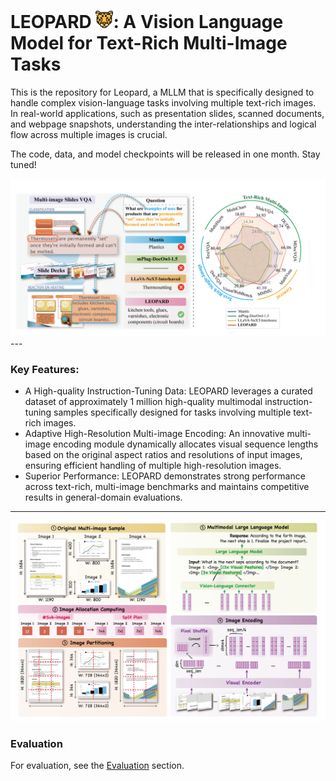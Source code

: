 # LEOPARD <img src="figures/leopard.png" alt="" width="28" height="28">: A Vision Language Model for Text-Rich Multi-Image Tasks

This is the repository for Leopard, a MLLM that is specifically designed to handle complex vision-language tasks involving multiple text-rich images. In real-world applications, such as presentation slides, scanned documents, and webpage snapshots, understanding the inter-relationships and logical flow across multiple images is crucial.

The code, data, and model checkpoints will be released in one month. Stay tuned!

<center><img src="figures/intro.png" alt="Auto-Instruct Illustration" width="" height=""></center>
---

### Key Features:

- A High-quality Instruction-Tuning Data: LEOPARD leverages a curated dataset of approximately 1 million high-quality multimodal instruction-tuning samples specifically designed for tasks involving multiple text-rich images.
- Adaptive High-Resolution Multi-image Encoding: An innovative multi-image encoding module dynamically allocates visual sequence lengths based on the original aspect ratios and resolutions of input images, ensuring efficient handling of multiple high-resolution images.
- Superior Performance: LEOPARD demonstrates strong performance across text-rich, multi-image benchmarks and maintains competitive results in general-domain evaluations.


---
<center><img src="figures/model.png" alt="Auto-Instruct Illustration" width="" height=""></center>

### Evaluation
For evaluation, see the [Evaluation](evaluation/README.md) section. 

